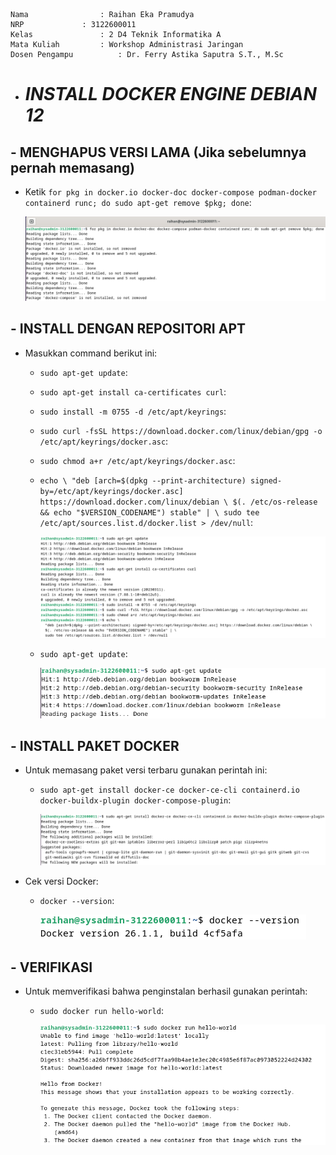     Nama		        : Raihan Eka Pramudya
    NRP		        : 3122600011
    Kelas		        : 2 D4 Teknik Informatika A
    Mata Kuliah	        : Workshop Administrasi Jaringan
    Dosen Pengampu	        : Dr. Ferry Astika Saputra S.T., M.Sc
    

- # _INSTALL DOCKER ENGINE DEBIAN 12_

## - MENGHAPUS VERSI LAMA (Jika sebelumnya pernah memasang)

- Ketik `for pkg in docker.io docker-doc docker-compose podman-docker containerd runc; do sudo apt-get remove $pkg; done`:
  
  ![](assets/docker1.png)

## - INSTALL DENGAN REPOSITORI APT

- Masukkan command berikut ini:
  - `sudo apt-get update`:
  - `sudo apt-get install ca-certificates curl`:
  - `sudo install -m 0755 -d /etc/apt/keyrings`:
  - `sudo curl -fsSL https://download.docker.com/linux/debian/gpg -o /etc/apt/keyrings/docker.asc`:
  - `sudo chmod a+r /etc/apt/keyrings/docker.asc`:
  - `echo \
  "deb [arch=$(dpkg --print-architecture) signed-by=/etc/apt/keyrings/docker.asc] https://download.docker.com/linux/debian \
  $(. /etc/os-release && echo "$VERSION_CODENAME") stable" | \
  sudo tee /etc/apt/sources.list.d/docker.list > /dev/null`:

      ![](assets/docker2.png)
  - `sudo apt-get update`:
    
      ![](assets/dockera.png)
  
## - INSTALL PAKET DOCKER

- Untuk memasang paket versi terbaru gunakan perintah ini:
  - `sudo apt-get install docker-ce docker-ce-cli containerd.io docker-buildx-plugin docker-compose-plugin`:
    
      ![](assets/docker3.png)
    
- Cek versi Docker:
  - `docker --version`:
    
      ![](assets/dockerb.png)

## - VERIFIKASI

- Untuk memverifikasi bahwa penginstalan berhasil gunakan perintah:
  - `sudo docker run hello-world`:
    
      ![](assets/dockerc.png)
